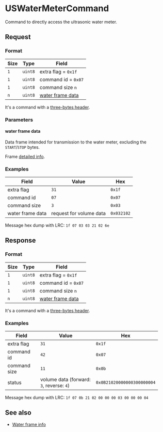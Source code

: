 # USWaterMeterCommand

Command to directly access the ultrasonic water meter.


## Request

### Format

| Size | Type    | Field                                 |
| ---- | ------- | ------------------------------------- |
| `1`  | `uint8` | extra flag = `0x1f`                   |
| `1`  | `uint8` | command id = `0x07`                   |
| `1`  | `uint8` | command size `n`                      |
| `n`  | `uint8` | [water frame data](#water-frame-data) |

It's a command with a [three-bytes header](../message.md#command-with-a-three-bytes-header).

### Parameters

#### water frame data

Data frame intended for transmission to the water meter, excluding the `START`/`STOP` bytes.

Frame [detailed info](../water-frame.md).

### Examples

| Field            | Value                   | Hex        |
| ---------------- | ----------------------- | ---------- |
| extra flag       | `31`                    | `0x1f`     |
| command id       | `07`                    | `0x07`     |
| command size     | `3`                     | `0x03`     |
| water frame data | request for volume data | `0x032102` |

Message hex dump with LRC: `1f 07 03 03 21 02 6e`


## Response

### Format

| Size | Type    | Field                                 |
| ---- | ------- | ------------------------------------- |
| `1`  | `uint8` | extra flag = `0x1f`                   |
| `1`  | `uint8` | command id = `0x07`                   |
| `1`  | `uint8` | command size `n`                      |
| `n`  | `uint8` | [water frame data](#water-frame-data) |

It's a command with a [three-bytes header](../message.md#command-with-a-three-bytes-header).

### Examples

| Field        | Value                                    | Hex                        |
| ------------ | ---------------------------------------- | -------------------------- |
| extra flag   | `31`                                     | `0x1f`                     |
| command id   | `42`                                     | `0x07`                     |
| command size | `11`                                     | `0x0b`                     |
| status       | volume data (forward: `3`, reverse: `4`) | `0x0B21020000000300000004` |

Message hex dump with LRC: `1f 07 0b 21 02 00 00 00 03 00 00 00 04`


## See also

* [Water frame info](../water-frame.md)
